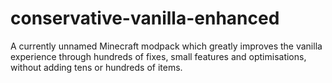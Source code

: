 # conservative-vanilla-enhanced
 A currently unnamed Minecraft modpack which greatly improves the vanilla experience through hundreds of fixes, small features and optimisations, without adding tens or hundreds of items.
